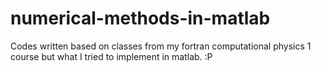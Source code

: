 # numerical-methods-in-matlab
Codes written based on classes from my fortran computational physics 1 course but what I tried to implement in matlab. :P
